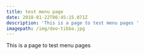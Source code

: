 ```yaml
---
title: test menu page
date: 2018-01-22T06:45:15.071Z
description: 'This is a page to test menu pages '
imagepath: /img/deo-tibba.jpg
---
```

This is a page to test menu pages
